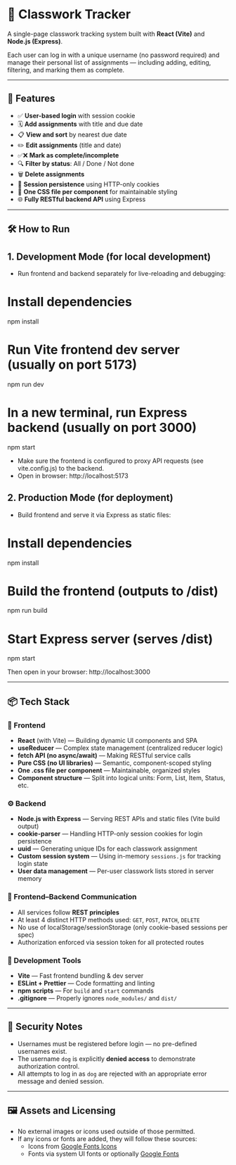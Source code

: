 # 📘 Classwork Tracker

A single-page classwork tracking system built with **React (Vite)** and **Node.js (Express)**.

Each user can log in with a unique username (no password required) and manage their personal list of assignments — including adding, editing, filtering, and marking them as complete.

---

## 🚀 Features

- ✅ **User-based login** with session cookie  
- 🗓️ **Add assignments** with title and due date  
- 📋 **View and sort** by nearest due date  
- ✏️ **Edit assignments** (title and date)  
- ✅❌ **Mark as complete/incomplete**  
- 🔍 **Filter by status**: All / Done / Not done  
- 🗑️ **Delete assignments**  
- 💾 **Session persistence** using HTTP-only cookies  
- 🎨 **One CSS file per component** for maintainable styling  
- 🌐 **Fully RESTful backend API** using Express  

---

## 🛠 How to Run

## 1. Development Mode (for local development)
- Run frontend and backend separately for live-reloading and debugging:
# Install dependencies
npm install

# Run Vite frontend dev server (usually on port 5173)
npm run dev

# In a new terminal, run Express backend (usually on port 3000)
npm start

- Make sure the frontend is configured to proxy API requests (see vite.config.js) to the backend.
- Open in browser: http://localhost:5173

## 2. Production Mode (for deployment)
- Build frontend and serve it via Express as static files:
# Install dependencies
npm install

# Build the frontend (outputs to /dist)
npm run build

# Start Express server (serves /dist)
npm start

Then open in your browser:
http://localhost:3000

---

## 📦 Tech Stack

### 🧠 Frontend

- **React** (with Vite) — Building dynamic UI components and SPA
- **useReducer** — Complex state management (centralized reducer logic)
- **fetch API (no async/await)** — Making RESTful service calls
- **Pure CSS (no UI libraries)** — Semantic, component-scoped styling
- **One .css file per component** — Maintainable, organized styles
- **Component structure** — Split into logical units: Form, List, Item, Status, etc.

### ⚙️ Backend

- **Node.js with Express** — Serving REST APIs and static files (Vite build output)
- **cookie-parser** — Handling HTTP-only session cookies for login persistence
- **uuid** — Generating unique IDs for each classwork assignment
- **Custom session system** — Using in-memory `sessions.js` for tracking login state
- **User data management** — Per-user classwork lists stored in server memory

### 🔗 Frontend–Backend Communication

- All services follow **REST principles**
- At least 4 distinct HTTP methods used: `GET`, `POST`, `PATCH`, `DELETE`
- No use of localStorage/sessionStorage (only cookie-based sessions per spec)
- Authorization enforced via session token for all protected routes

### 🧪 Development Tools

- **Vite** — Fast frontend bundling & dev server
- **ESLint + Prettier** — Code formatting and linting
- **npm scripts** — For `build` and `start` commands
- **.gitignore** — Properly ignores `node_modules/` and `dist/`

---

## 🔐 Security Notes

- Usernames must be registered before login — no pre-defined usernames exist.
- The username `dog` is explicitly **denied access** to demonstrate authorization control.
-  All attempts to log in as `dog` are rejected with an appropriate error message and denied session.

---

## 🖼️ Assets and Licensing

- No external images or icons used outside of those permitted.
- If any icons or fonts are added, they will follow these sources:
  - Icons from [Google Fonts Icons](https://fonts.google.com/icons)
  - Fonts via system UI fonts or optionally [Google Fonts](https://fonts.google.com/)
